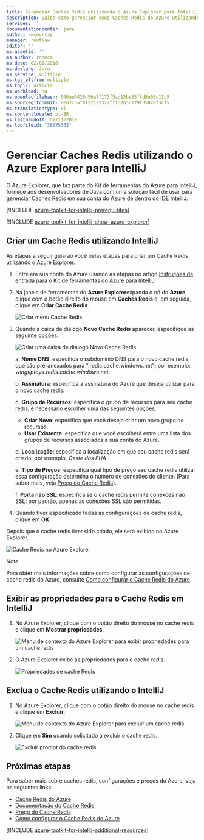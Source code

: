 ```yaml
---
title: Gerenciar Caches Redis utilizando o Azure Explorer para IntelliJ
description: Saiba como gerenciar seus Caches Redis do Azure utilizando o Azure Explorer para IntelliJ.
services: ''
documentationcenter: java
author: rmcmurray
manager: routlaw
editor: ''
ms.assetid: ''
ms.author: robmcm
ms.date: 02/01/2018
ms.devlang: Java
ms.service: multiple
ms.tgt_pltfrm: multiple
ms.topic: article
ms.workload: na
ms.openlocfilehash: 046ae0428d50a7f173f5ad15be53ffd8e66c11c5
ms.sourcegitcommit: 0ed7c5af0152125322ff1d265c179f35028f3c15
ms.translationtype: HT
ms.contentlocale: pt-BR
ms.lasthandoff: 07/11/2018
ms.locfileid: "38075365"
---
```

# <a name="managing-redis-caches-using-the-azure-explorer-for-intellij"></a>Gerenciar Caches Redis utilizando o Azure Explorer para IntelliJ

O Azure Explorer, que faz parte do Kit de ferramentas do Azure para IntelliJ, fornece aos desenvolvedores de Java com uma solução fácil de usar para gerenciar Caches Redis em sua conta do Azure de dentro do IDE IntelliJ.

[!INCLUDE [azure-toolkit-for-intellij-prerequisites](../includes/azure-toolkit-for-intellij-prerequisites.md)]

[!INCLUDE [azure-toolkit-for-intellij-show-azure-explorer](../includes/azure-toolkit-for-intellij-show-azure-explorer.md)]

## <a name="create-a-redis-cache-by-using-intellij"></a>Criar um Cache Redis utilizando IntelliJ

As etapas a seguir guiarão você pelas etapas para criar um Cache Redis utilizando o Azure Explorer.

1. Entre em sua conta do Azure usando as etapas no artigo [Instruções de entrada para o Kit de ferramentas do Azure para IntelliJ].

1. Na janela de ferramentas do **Azure Explorer**expanda o nó do **Azure**, clique com o botão direito do mouse em **Caches Redis** e, em seguida, clique em **Criar Cache Redis**.

   ![Criar menu Cache Redis][CR01]

1. Quando a caixa de diálogo **Novo Cache Redis** aparecer, especifique as seguinte opções:

   ![Criar uma caixa de diálogo Novo Cache Redis][CR02]

   a. **Nome DNS**: especifica o subdomínio DNS para o novo cache redis, que são pré-anexados para ".redis.cache.windows.net"; por exemplo: *wingtiptoys.redis.cache.windows.net*.

   b. **Assinatura**: especifica a assinatura do Azure que deseja utilizar para o novo cache redis.

   c. **Grupo de Recursos**: especifica o grupo de recursos para seu cache redis; é necessário escolher uma das seguintes opções: 
      * **Criar Novo**: especifica que você deseja criar um novo grupo de recursos. 
      * **Usar Existente**: especifica que você escolherá entre uma lista dos grupos de recursos associados à sua conta do Azure. 

   d. **Localização**: especifica a localização em que seu cache redis será criado; por exemplo, *Oeste dos EUA*.

   e. **Tipo de Preços**: especifica qual tipo de preço seu cache redis utiliza; essa configuração determina o número de conexões do cliente. (Para saber mais, veja [Preço do Cache Redis]).

   f. **Porta não SSL**: especifica se o cache redis permite conexões não SSL; por padrão, apenas as conexões SSL são permitidas.

1. Quando tiver especificado todas as configurações de cache redis, clique em **OK**.

Depois que o cache redis tiver sido criado, ele será exibido no Azure Explorer.

   ![Cache Redis no Azure Explorer][CR03]

> [!NOTE]
>
> Para obter mais informações sobre como configurar as configurações de cache redis do Azure, consulte [Como configurar o Cache Redis do Azure].
>

## <a name="display-the-properties-for-your-redis-cache-in-intellij"></a>Exibir as propriedades para o Cache Redis em IntelliJ

1. No Azure Explorer, clique com o botão direito do mouse no cache redis e clique em **Mostrar propriedades**.

   ![Menu de contexto do Azure Explorer para exibir propriedades para um cache redis][SP01]

1. O Azure Explorer exibe as propriedades para o cache redis.

   ![Propriedades de cache Redis][SP02]

## <a name="delete-your-redis-cache-by-using-intellij"></a>Exclua o Cache Redis utilizando o IntelliJ

1. No Azure Explorer, clique com o botão direito do mouse no cache redis e clique em **Excluir**.

   ![Menu de contexto do Azure Explorer para excluir um cache redis][DE01]

1. Clique em **Sim** quando solicitado a excluir o cache redis.

   ![Excluir prompt do cache redis][DE02]

## <a name="next-steps"></a>Próximas etapas

Para saber mais sobre caches redis, configurações e preços do Azure, veja os seguintes links:

* [Cache Redis do Azure]
* [Documentação do Cache Redis]
* [Preço do Cache Redis]
* [Como configurar o Cache Redis do Azure]

[!INCLUDE [azure-toolkit-for-intellij-additional-resources](../includes/azure-toolkit-for-intellij-additional-resources.md)]

<!-- URL List -->

[Preço do Cache Redis]: https://azure.microsoft.com/pricing/details/cache/
[Cache Redis do Azure]: https://azure.microsoft.com/services/cache/
[Documentação do Cache Redis]: /azure/redis-cache
[Como configurar o Cache Redis do Azure]: /azure/redis-cache/cache-configure
[Instruções de entrada para o Kit de ferramentas do Azure para IntelliJ]: ./azure-toolkit-for-intellij-sign-in-instructions.md

<!-- IMG List -->

[CR01]: media/azure-toolkit-for-intellij-managing-redis-caches-using-azure-explorer/CR01.png
[CR02]: media/azure-toolkit-for-intellij-managing-redis-caches-using-azure-explorer/CR02.png
[CR03]: media/azure-toolkit-for-intellij-managing-redis-caches-using-azure-explorer/CR03.png

[SP01]: media/azure-toolkit-for-intellij-managing-redis-caches-using-azure-explorer/SP01.png
[SP02]: media/azure-toolkit-for-intellij-managing-redis-caches-using-azure-explorer/SP02.png

[DE01]: media/azure-toolkit-for-intellij-managing-redis-caches-using-azure-explorer/DE01.png
[DE02]: media/azure-toolkit-for-intellij-managing-redis-caches-using-azure-explorer/DE02.png
